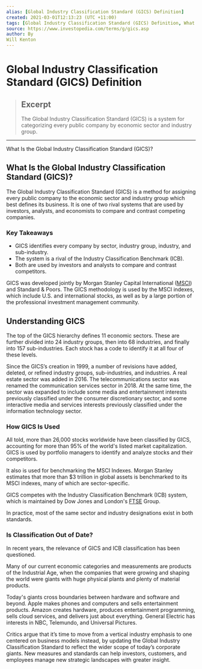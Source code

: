 ```yaml
---
alias: [Global Industry Classification Standard (GICS) Definition]
created: 2021-03-01T12:13:23 (UTC +11:00)
tags: [Global Industry Classification Standard (GICS) Definition, What Is the Global Industry Classification Standard (GICS)?]
source: https://www.investopedia.com/terms/g/gics.asp
author: By
Will Kenton
---
```


# Global Industry Classification Standard (GICS) Definition

> ## Excerpt
> The Global Industry Classification Standard (GICS) is a system for categorizing every public company by economic sector and industry group.

---

What Is the Global Industry Classification Standard (GICS)?
## What Is the Global Industry Classification Standard (GICS)?

The Global Industry Classification Standard (GICS) is a method for assigning every public company to the economic sector and industry group which best defines its business. It is one of two rival systems that are used by investors, analysts, and economists to compare and contrast competing companies.

### Key Takeaways

-   GICS identifies every company by sector, industry group, industry, and sub-industry.
-   The system is a rival of the Industry Classification Benchmark (ICB).
-   Both are used by investors and analysts to compare and contrast competitors.

GICS was developed jointly by Morgan Stanley Capital International ([MSCI](https://www.investopedia.com/terms/m/msci.asp)) and Standard & Poors. The GICS methodology is used by the MSCI indexes, which include U.S. and international stocks, as well as by a large portion of the professional investment management community.

## Understanding GICS

The top of the GICS hierarchy defines 11 economic sectors. These are further divided into 24 industry groups, then into 68 industries, and finally into 157 sub-industries. Each stock has a code to identify it at all four of these levels.

Since the GICS’s creation in 1999, a number of revisions have added, deleted, or refined industry groups, sub-industries, and industries. A real estate sector was added in 2016. The telecommunications sector was renamed the communication services sector in 2018. At the same time, the sector was expanded to include some media and entertainment interests previously classified under the consumer discretionary sector, and some interactive media and services interests previously classified under the information technology sector.

### How GICS Is Used

All told, more than 26,000 stocks worldwide have been classified by GICS, accounting for more than 95% of the world's listed market capitalization. GICS is used by portfolio managers to identify and analyze stocks and their competitors.

It also is used for benchmarking the MSCI Indexes. Morgan Stanley estimates that more than $3 trillion in global assets is benchmarked to its MSCI indexes, many of which are sector-specific.

GICS competes with the Industry Classification Benchmark (ICB) system, which is maintained by Dow Jones and London's [FTSE](https://www.investopedia.com/terms/f/ftse.asp) Group.

In practice, most of the same sector and industry designations exist in both standards.

### Is Classification Out of Date?

In recent years, the relevance of GICS and ICB classification has been questioned.

Many of our current economic categories and measurements are products of the Industrial Age, when the companies that were growing and shaping the world were giants with huge physical plants and plenty of material products.

Today's giants cross boundaries between hardware and software and beyond. Apple makes phones and computers and sells entertainment products. Amazon creates hardware, produces entertainment programming, sells cloud services, and delivers just about everything. General Electric has interests in NBC, Telemundo, and Universal Pictures.

Critics argue that it’s time to move from a vertical industry emphasis to one centered on business models instead, by updating the Global Industry Classification Standard to reflect the wider scope of today’s corporate giants. New measures and standards can help investors, customers, and employees manage new strategic landscapes with greater insight.
